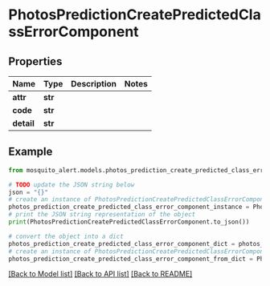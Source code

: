 # PhotosPredictionCreatePredictedClassErrorComponent


## Properties

Name | Type | Description | Notes
------------ | ------------- | ------------- | -------------
**attr** | **str** |  | 
**code** | **str** |  | 
**detail** | **str** |  | 

## Example

```python
from mosquito_alert.models.photos_prediction_create_predicted_class_error_component import PhotosPredictionCreatePredictedClassErrorComponent

# TODO update the JSON string below
json = "{}"
# create an instance of PhotosPredictionCreatePredictedClassErrorComponent from a JSON string
photos_prediction_create_predicted_class_error_component_instance = PhotosPredictionCreatePredictedClassErrorComponent.from_json(json)
# print the JSON string representation of the object
print(PhotosPredictionCreatePredictedClassErrorComponent.to_json())

# convert the object into a dict
photos_prediction_create_predicted_class_error_component_dict = photos_prediction_create_predicted_class_error_component_instance.to_dict()
# create an instance of PhotosPredictionCreatePredictedClassErrorComponent from a dict
photos_prediction_create_predicted_class_error_component_from_dict = PhotosPredictionCreatePredictedClassErrorComponent.from_dict(photos_prediction_create_predicted_class_error_component_dict)
```
[[Back to Model list]](../README.md#documentation-for-models) [[Back to API list]](../README.md#documentation-for-api-endpoints) [[Back to README]](../README.md)



